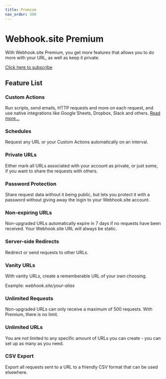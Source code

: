 ```yaml
---
title: Premium
nav_order: 390
---
```


# Webhook.site Premium

With Webhook.site Premium, you get more features that allows you to do more with your URL, as well as keep it private.

[Click here to subscribe](https://webhook.site/register)

## Feature List

### Custom Actions 
Run scripts, send emails, HTTP requests and more on each request, and use native integrations like Google Sheets, Dropbox, Slack and others. [Read more...](/custom-actions.html)

### Schedules
Request any URL or your Custom Actions automatically on an interval.

### Private URLs 
Either mark all URLs associated with your account as private, or just some, if you want to share the requests with others.

### Password Protection 
Share request data without it being public, but lets you protect it with a password without giving away the login to your Webhook.site account.

### Non-expiring URLs 
Non-upgraded URLs automatically expire in 7 days if no requests have been received. Your Webhook.site URL will always be static.

### Server-side Redirects 
Redirect or send requests to other URLs.

### Vanity URLs 
With vanity URLs, create a rememberable URL of your own choosing.

Example: *webhook.site/your-alias*

### Unlimited Requests 
Non-upgraded URLs can only receive a maximum of 500 requests. With Premium, there is no limit.

### Unlimited URLs 
You are not limited to any specific amount of URLs you can create - you can set up as many as you need.

### CSV Export
Export all requests sent to a URL to a friendly CSV format that can be used elsewhere.